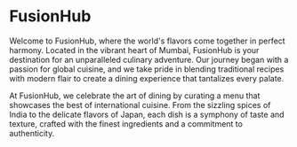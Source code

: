 # FusionHub

Welcome to FusionHub, where the world's flavors come together in perfect harmony. Located in the vibrant heart of Mumbai, FusionHub is your destination for an unparalleled culinary adventure. Our journey began with a passion for global cuisine, and we take pride in blending traditional recipes with modern flair to create a dining experience that tantalizes every palate.

At FusionHub, we celebrate the art of dining by curating a menu that showcases the best of international cuisine. From the sizzling spices of India to the delicate flavors of Japan, each dish is a symphony of taste and texture, crafted with the finest ingredients and a commitment to authenticity.
